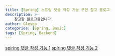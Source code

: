 ```yaml
---
title: [Spring] 스프링 댓글 작성 기능 구현 참고 블로그
description: >-
    참고할 블로그들입니다.
author: Glesep
categories: [Spring, Basic]
tags: [Spring, Backend]
---
```


[spiring 댓글 작성 기능 1](https://devbmoooo.tistory.com/2)
[spiring 댓글 작성 기능 2](https://haaland09009.tistory.com/229)